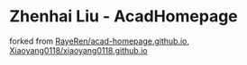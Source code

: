 # Zhenhai Liu - AcadHomepage

forked from [RayeRen/acad-homepage.github.io](https://github.com/RayeRen/acad-homepage.github.io), [Xiaoyang0118/xiaoyang0118.github.io](https://github.com/Xiaoyang0118/xiaoyang0118.github.io)
